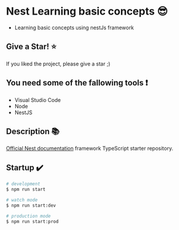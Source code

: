 # Nest Learning basic concepts :sunglasses:
- Learning basic concepts using nestJs framework

## Give a Star! :star:
If you liked the project, please give a star ;)

## You need some of the fallowing tools :exclamation:

- Visual Studio Code
- Node
- NestJS

## Description 📚

[Official Nest documentation](https://github.com/nestjs/nest) framework TypeScript starter repository.


## Startup ✔️

```bash
# development
$ npm run start

# watch mode
$ npm run start:dev

# production mode
$ npm run start:prod
```
